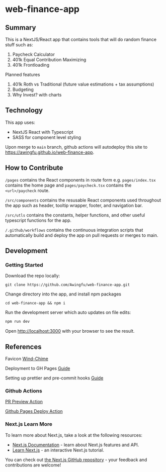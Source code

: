# web-finance-app

## Summary

This is a NextJS/React app that contains tools that will do random finance stuff such as:

1. Paycheck Calculator
2. 401k Equal Contribution Maximizing
3. 401k Frontloading

Planned features

1. 401k Roth vs Traditional (future value estimations + tax assumptions)
2. Budgeting
3. Why Invest? with charts

## Technology

This app uses:

- NextJS React with Typescript
- SASS for component level styling

Upon merge to `main` branch, github actions will autodeploy this site to <https://awingfu.github.io/web-finance-app>.

## How to Contribute

`/pages` contains the React components in route form e.g. `pages/index.tsx` contains the home page and `pages/paycheck.tsx` contains the `<url>/paycheck` route.

`/src/components` contains the resusable React components used throughout the app such as header, tooltip wrapper, footer, and navigation bar.

`/src/utls` contains the constants, helper functions, and other useful typescript functions for the app.

`/.github/workflows` contains the continuous integration scripts that automatically build and deploy the app on pull requests or merges to main.

## Development

### Getting Started

Download the repo locally:

```
git clone https://github.com/Awingfu/web-finance-app.git
```

Change directory into the app, and install npm packages

```
cd web-finance-app && npm i
```

Run the development server which auto updates on file edits:

```bash
npm run dev
```

Open [http://localhost:3000](http://localhost:3000) with your browser to see the result.

## References

Favicon [Wind-Chime](https://favicon.io/emoji-favicons/wind-chime)

Deployment to GH Pages [Guide](https://www.linkedin.com/pulse/deploy-nextjs-app-github-pages-federico-antu%C3%B1a/)

Setting up prettier and pre-commit hooks [Guide](https://gist.github.com/primaryobjects/9ab8d2346aa58ef6959ad357bb835963)

### Github Actions

[PR Preview Action](https://github.com/rossjrw/pr-preview-action)

[Github Pages Deploy Action](https://github.com/JamesIves/github-pages-deploy-action)

### Next.js Learn More

To learn more about Next.js, take a look at the following resources:

- [Next.js Documentation](https://nextjs.org/docs) - learn about Next.js features and API.
- [Learn Next.js](https://nextjs.org/learn) - an interactive Next.js tutorial.

You can check out [the Next.js GitHub repository](https://github.com/vercel/next.js/) - your feedback and contributions are welcome!
